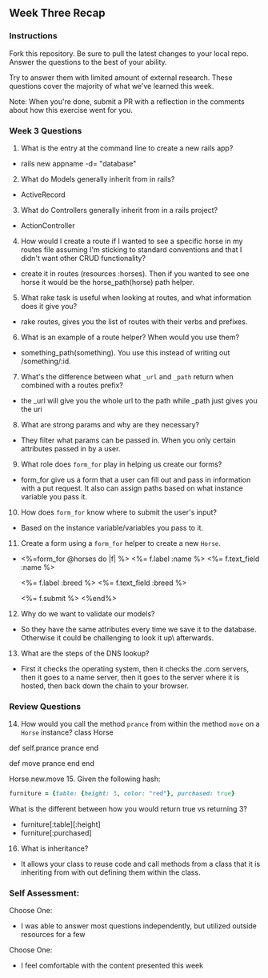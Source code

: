 ## Week Three Recap

### Instructions
Fork this repository. Be sure to pull the latest changes to your local repo. Answer the questions to the best of your ability.

Try to answer them with limited amount of external research. These questions cover the majority of what we've learned this week.

Note: When you're done, submit a PR with a reflection in the comments about how this exercise went for you.

### Week 3 Questions

1. What is the entry at the command line to create a new rails app?
* rails new appname -d= "database"

2. What do Models generally inherit from in rails?
* ActiveRecord

3. What do Controllers generally inherit from in a rails project?
* ActionController

4. How would I create a route if I wanted to see a specific horse in my routes file assuming I'm sticking to standard conventions and that I didn't want other CRUD functionality?
* create it in routes (resources :horses). Then if you wanted to see one horse it would be the horse_path(horse) path helper.

5. What rake task is useful when looking at routes, and what information does it give you?
* rake routes, gives you the list of routes with their verbs and prefixes.

6. What is an example of a route helper? When would you use them?
* something_path(something). You use this instead of writing out /something/:id.

7. What's the difference between what `_url` and `_path` return when combined with a routes prefix?
* the _url will give you the whole url to the path while _path just gives you the uri

8. What are strong params and why are they necessary?
* They filter what params can be passed in. When you only certain attributes passed in by a user.

9. What role does `form_for` play in helping us create our forms?
* form_for give us a form that a user can fill out and pass in information with a put request. It also can assign paths based on what instance variable you pass it.

10. How does `form_for` know where to submit the user's input?
* Based on the instance variable/variables you pass to it.

11. Create a form using a `form_for` helper to create a new `Horse`.
* <%=form_for @horses do |f| %>
    <%= f.label :name %>
    <%= f.text_field :name %>

    <%= f.label :breed %>
    <%= f.text_field :breed %>

    <%= f.submit %>
    <%end%>

12. Why do we want to validate our models?
* So they have the same attributes every time we save it to the database. Otherwise it could be challenging to look it up\ afterwards.

13. What are the steps of the DNS lookup?
* First it checks the operating system, then it checks the .com servers, then it goes to a name server, then it goes to the server where it is hosted, then back down the chain to your browser.


### Review Questions
14. How would you call the method `prance` from within the method `move` on a `Horse` instance?
class Horse

def self.prance
  prance
end

def move
  prance
end
end

Horse.new.move
15. Given the following hash:

```ruby
furniture = {table: {height: 3, color: "red"}, purchased: true}
```
What is the different between how you would return true vs returning 3?  
* furniture[:table][:height]
* furniture[:purchased]


16. What is inheritance?
* It allows your class to reuse code and  call methods from a class that it is inheriting from with out defining them within the class.


### Self Assessment:
Choose One:
* I was able to answer most questions independently, but utilized outside resources for a few


Choose One:
* I feel comfortable with the content presented this week
